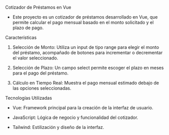 Cotizador de Préstamos en Vue

 * Este proyecto es un cotizador de préstamos desarrollado en Vue, que permite calcular el pago mensual basado en el monto solicitado y el plazo de pago.

Características

 1. Selección de Monto: Utiliza un input de tipo range para elegir el monto del préstamo, acompañado de botones para incrementar o decrementar el valor seleccionado.

 2. Selección de Plazo: Un campo select permite escoger el plazo en meses para el pago del préstamo.

 3. Cálculo en Tiempo Real: Muestra el pago mensual estimado debajo de las opciones seleccionadas.

Tecnologías Utilizadas

 * Vue: Framework principal para la creación de la interfaz de usuario.

 * JavaScript: Lógica de negocio y funcionalidad del cotizador.

 * Tailwind: Estilización y diseño de la interfaz.
